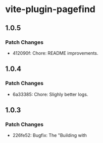 # vite-plugin-pagefind

## 1.0.5

### Patch Changes

- 412090f: Chore: README improvements.

## 1.0.4

### Patch Changes

- 6a33385: Chore: Slighly better logs.

## 1.0.3

### Patch Changes

- 226fe52: Bugfix: The "Building with <script>..." now includes the full command as well as only logging when actually building.

## 1.0.2

### Patch Changes

- f7559fc: Bugfix: Fix issue where `build` script would not be ran.
- f7559fc: Bugfix: Add default empty object to plugin options.

## 1.0.1

### Patch Changes

- 11c6972: Bugfix: Replace internal `execSync` with `existsSync` call.

## 1.0.0

### Major Changes

- 4bcd5f9: Feature: 1.0.0 🎉

### Minor Changes

- 4bcd5f9: Chore: Removed ability to use `pagefind.json`, config is now fully inline.

## 0.3.0

### Minor Changes

- ebc03b8: Adds support for inline configuration.
- ebc03b8: Adds `pagefind_dir` option to configure the pagefind directory (rather than hardcoded to `/pagefind`).

### Patch Changes

- 2fe4aaf: Update peerDependency `vite`.

## 0.2.10

### Patch Changes

- f6dd0d4: fix: Move Vite to peer deps

## 0.2.9

### Patch Changes

- f6e01b7: fix: correctly switch from `PluginOption` to `Plugin` as the return type.

## 0.2.8

### Patch Changes

- 25f5487: Removed index.js, much clearer

## 0.2.7

### Patch Changes

- 8749267: Internal rewrite to JSDoc

## 0.2.6

### Patch Changes

- c0c6b7b: Fixed `dev` having the correct plugin name

## 0.2.5

### Patch Changes

- 0f227d5: Remove catch

## 0.2.4

### Patch Changes

- b82f87c: Catch errors and log instead of throwing

## 0.2.3

### Patch Changes

- fe3cb74: Better logs

## 0.2.2

### Patch Changes

- 64dcd74: Made `vite_plugin_pagefind` optional so an empty config is no longer required

## 0.2.1

### Patch Changes

- 8dcc9bc: Added defaults per config options
- 20c545a: Renamed `vite_plugin` to `vite_plugin_pagefind`
- 8dcc9bc: Added `/types` export for easier use

## 0.2.0

### Minor Changes

- 010e977: Added `dev_strategy` option, meaning you can develop with eager or lazy indexing
- 010e977: Plugin now strictly uses pagefind.json

## 0.1.1

### Patch Changes

- c6b6c63: bugfix: Types are now exported from root index

## 0.1.0

### Minor Changes

- bc84506: Feature: Added type definitions importable from `vite-plugin-pagefind/types`
- bc84506: Breaking: Renamed `PagefindPluginConfig` to `Config`
- bc84506: Breaking: Named `publicDir` to `assetsDir`

### Patch Changes

- bc84506: bugfix: replaced `process.cwd()` with `config.root` to conform with Vite

## 0.0.30

### Patch Changes

- 3bd4c12: Add quotes to path so it still works when there are spaces in the path

## 0.0.29

### Patch Changes

- f085992: Added nuxt example

## 0.0.28

### Patch Changes

- e02e88b: Fixed dynamic import broken only on initial dev server

## 0.0.27

### Patch Changes

- a10bad1: Fixed bad directory

## 0.0.26

### Patch Changes

- f1427a7: Cleaned up some internals

## 0.0.25

### Patch Changes

- 19ca67b: Fixed executeMeasured return time (start - stop should be stop - start)

## 0.0.24

### Patch Changes

- 720dbb8: Removed the automatic pagefind run on post build in favor of manually doing so to be framework agnostic (some frameworks have their own CLI wrappers around Vite so it was impossible to run post build since the framework ran after `vite build` had completed.

## 0.0.23

### Patch Changes

- d8de3ba: Graph improvements

## 0.0.22

### Patch Changes

- 7aafe6b: Added flow chart to showcase what pagefind does

## 0.0.21

### Patch Changes

- 74aed9c: Added Astro example :tada:

## 0.0.20

### Patch Changes

- ce7ba7a: Docs cleanup and default empty object fix

## 0.0.19

### Patch Changes

- 396c975: Added @antfu/ni in order to detect package and allow for more flexible build process (rather than harcoding `vite build`

## 0.0.18

### Patch Changes

- 6da3d09: Minor doc changes

## 0.0.17

### Patch Changes

- dfde5a4: Added examples folder, added SvelteKit

## 0.0.16

### Patch Changes

- e1cbe1f: Fixed dynamic imports being due to faulty vite configuration

## 0.0.15

### Patch Changes

- 6bb27bc: Fixed nested pagefind dir

## 0.0.14

### Patch Changes

- 3759d12: Removed testing console.log

## 0.0.13

### Patch Changes

- a9d0e41: Removed prerequisites from docs since the plugin will handle pagefind through the node API

## 0.0.12

### Patch Changes

- e08ff34: Cleaned up docs, renamed appDir to publicDir (makes more sense with vite), added LICENSE
- b974483: Fixed docs

## 0.0.11

### Patch Changes

- 692518a: Added assetsInclude config and external config to make usage of pagefind FAR easier

## 0.0.10

### Patch Changes

- cf9d8a7: Forced buildDir to be present
- 9f91f77: Fixed buildDir being optional type

## 0.0.9

### Patch Changes

- 1dc1751: Renamed pagefindDir to appDir and removed the need to specify the `pagefind` folder
- 1dc1751: Added documentation (see README.md)

## 0.0.8

### Patch Changes

- bd97d3d: Finally fixed running pagefind after build
- fcf32c0: Fixed broken vite dependency: https://github.com/vitejs/vite/issues/15714

## 0.0.7

### Patch Changes

- 9bdcc49: Fixed pagefind post build not running after the build process

## 0.0.6

### Patch Changes

- d911925: Fixed hardcoded buildDir
- 324852e: Added quotes around paths for pagefind to prevent invalid paths from occuring

## 0.0.5

### Patch Changes

- 04163e9: Added cwd option that defaults to process.cwd, added default to buildDir: build

## 0.0.4

### Patch Changes

- 93731cd: Bugfix: Had colorette as devDep causing issues with the plugin

## 0.0.3

### Patch Changes

- 2f8a075: Only packaging dist files now

## 0.0.2

### Patch Changes

- a969687: Released package
